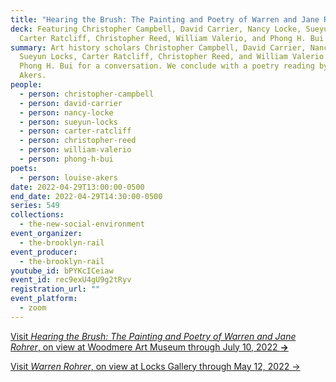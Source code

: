 ```yaml
---
title: "Hearing the Brush: The Painting and Poetry of Warren and Jane Rohrer"
deck: Featuring Christopher Campbell, David Carrier, Nancy Locke, Sueyun Locks,
  Carter Ratcliff, Christopher Reed, William Valerio, and Phong H. Bui
summary: Art history scholars Christopher Campbell, David Carrier, Nancy Locke,
  Sueyun Locks, Carter Ratcliff, Christopher Reed, and William Valerio join
  Phong H. Bui for a conversation. We conclude with a poetry reading by Louise
  Akers.
people:
  - person: christopher-campbell
  - person: david-carrier
  - person: nancy-locke
  - person: sueyun-locks
  - person: carter-ratcliff
  - person: christopher-reed
  - person: william-valerio
  - person: phong-h-bui
poets:
  - person: louise-akers
date: 2022-04-29T13:00:00-0500
end_date: 2022-04-29T14:30:00-0500
series: 549
collections:
  - the-new-social-environment
event_organizer:
  - the-brooklyn-rail
event_producer:
  - the-brooklyn-rail
youtube_id: bPYKcICeiaw
event_id: rec9exU4gU9g2tRyv
registration_url: ""
event_platform:
  - zoom
---
```

[Visit *Hearing the Brush: The Painting and Poetry of Warren and Jane Rohrer*, on view at Woodmere Art Museum through July 10, 2022 **→**](https://woodmereartmuseum.org/experience/exhibitions/hearing-the-brush-the-painting-and-poetry-of-warren-and-jane-rohrer)

[Visit *Warren Rohrer*, on view at Locks Gallery through May 12, 2022 →](https://www.locksgallery.com/exhibitions/warren-rohrer19)